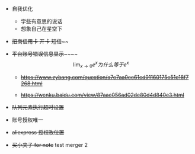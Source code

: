 - 自我优化
	
	- 学些有意思的说话
	- 想象自己在星空下
- ~~招商信用卡 开卡 短信~~~~

- ~~平台账号错误信息显示~~~~~~
    $$
    \lim_{x\to0}e^x 为什么等于 e^x
    $$
    - ~~https://www.zybang.com/question/a7e7aa0ee61cd91160175e51e18f7268.html~~

    - ~~<https://wenku.baidu.com/view/87aac056ad02de80d4d840e3.html>~~
- ~~队列元素执行超时设置~~
- 账号授权唯一
- ~~aliexpress 授权改位置~~
- ~~买小夹子 for note~~
test merger 2
